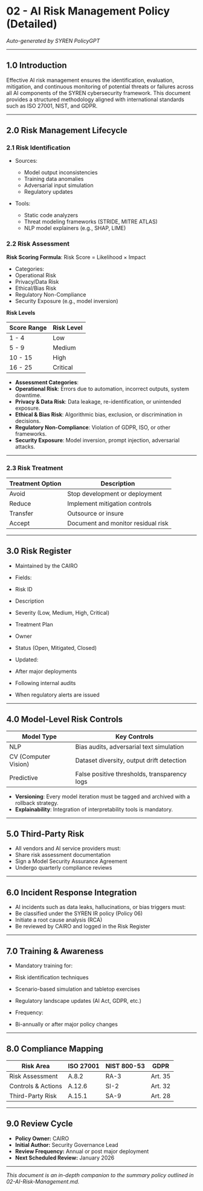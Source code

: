 # 02 - AI Risk Management Policy (Detailed)

*Auto-generated by SYREN PolicyGPT*

---

## 1.0 Introduction

Effective AI risk management ensures the identification, evaluation, mitigation, and continuous monitoring of potential threats or failures across all AI components of the SYREN cybersecurity framework. This document provides a structured methodology aligned with international standards such as ISO 27001, NIST, and GDPR.

---

## 2.0 Risk Management Lifecycle

### 2.1 Risk Identification

- Sources:
  - Model output inconsistencies
  - Training data anomalies
  - Adversarial input simulation
  - Regulatory updates

- Tools:
  - Static code analyzers
  - Threat modeling frameworks (STRIDE, MITRE ATLAS)
  - NLP model explainers (e.g., SHAP, LIME)

### 2.2 Risk Assessment

 **Risk Scoring Formula**:
Risk Score = Likelihood × Impact

- Categories:
- Operational Risk
- Privacy/Data Risk
- Ethical/Bias Risk
- Regulatory Non-Compliance
- Security Exposure (e.g., model inversion)

 **Risk Levels**

| Score Range | Risk Level   |
|-------------|--------------|
| 1 - 4       | Low          |
| 5 - 9       | Medium       |
| 10 - 15     | High         |
| 16 - 25     | Critical     |

- **Assessment Categories**:
- **Operational Risk**: Errors due to automation, incorrect outputs, system downtime.
- **Privacy & Data Risk**: Data leakage, re-identification, or unintended exposure.
- **Ethical & Bias Risk**: Algorithmic bias, exclusion, or discrimination in decisions.
- **Regulatory Non-Compliance**: Violation of GDPR, ISO, or other frameworks.
- **Security Exposure**: Model inversion, prompt injection, adversarial attacks.

---

### 2.3 Risk Treatment

| Treatment Option | Description                                |
|------------------|--------------------------------------------|
| Avoid            | Stop development or deployment             |
| Reduce           | Implement mitigation controls              |
| Transfer         | Outsource or insure                        |
| Accept           | Document and monitor residual risk         |


---

## 3.0 Risk Register

- Maintained by the CAIRO
- Fields:
- Risk ID
- Description
- Severity (Low, Medium, High, Critical)
- Treatment Plan
- Owner
- Status (Open, Mitigated, Closed)

- Updated:
- After major deployments
- Following internal audits
- When regulatory alerts are issued

---

## 4.0 Model-Level Risk Controls

| Model Type       | Key Controls                              |
|------------------|--------------------------------------------|
| NLP              | Bias audits, adversarial text simulation   |
| CV (Computer Vision) | Dataset diversity, output drift detection |
| Predictive       | False positive thresholds, transparency logs |

- **Versioning**: Every model iteration must be tagged and archived with a rollback strategy.
- **Explainability**: Integration of interpretability tools is mandatory.

---

## 5.0 Third-Party Risk

- All vendors and AI service providers must:
- Share risk assessment documentation
- Sign a Model Security Assurance Agreement
- Undergo quarterly compliance reviews

---

## 6.0 Incident Response Integration

- AI incidents such as data leaks, hallucinations, or bias triggers must:
- Be classified under the SYREN IR policy (Policy 06)
- Initiate a root cause analysis (RCA)
- Be reviewed by CAIRO and logged in the Risk Register

---

## 7.0 Training & Awareness

- Mandatory training for:
- Risk identification techniques
- Scenario-based simulation and tabletop exercises
- Regulatory landscape updates (AI Act, GDPR, etc.)

- Frequency:
- Bi-annually or after major policy changes

---

## 8.0 Compliance Mapping

| Risk Area         | ISO 27001 | NIST 800-53 | GDPR     |
|-------------------|-----------|-------------|----------|
| Risk Assessment   | A.8.2     | RA-3        | Art. 35  |
| Controls & Actions| A.12.6    | SI-2        | Art. 32  |
| Third-Party Risk  | A.15.1    | SA-9        | Art. 28  |

---

## 9.0 Review Cycle

- **Policy Owner:** CAIRO
- **Initial Author:** Security Governance Lead
- **Review Frequency:** Annual or post major deployment
- **Next Scheduled Review:** January 2026

---

*This document is an in-depth companion to the summary policy outlined in 02-AI-Risk-Management.md.*
